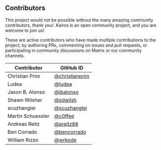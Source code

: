 ## Contributors

This project would not be possible without the many amazing community contributors, thank you!. Kairos is an open community project, and you are welcome to join us!

These are active contributors who have made multiple contributions to the project; by authoring PRs, commenting on issues and pull requests, or participating in community discussions on Matrix or our community channels.

| Contributor       | GitHub ID                                              |
|-------------------| ------------------------------------------------------ |
| Christian Prim    | [@christianprim](https://github.com/christianprim)     |
| Ludea             | [@ludea](https://github.com/ludea)                     |
| Jason B. Alonso   | [@jbalonso](https://github.com/jbalonso)               |
| Shawn Wilsher     | [@sdwilsh](https://github.com/sdwilsh)                 |
| scuzhanglei       | [@scuzhanglei](https://github.com/scuzhanglei)         |
| Martin Schuessler | [@c0ffee](https://github.com/c0ffee)                   |
| Andreas Reitz     | [@areitz86](https://github.com/areitz86)               |
| Ben Corrado       | [@bencorrado](https://github.com/bencorrado)           |
| William Rizzo     | [@wrkode](https://github.com/wrkode)                   |
